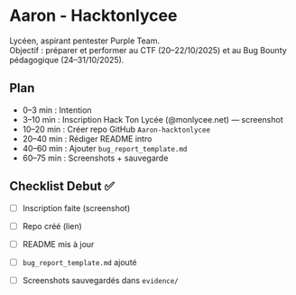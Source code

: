 # Aaron - Hacktonlycee

Lycéen, aspirant pentester Purple Team.  
Objectif : préparer et performer au CTF (20–22/10/2025) et au Bug Bounty pédagogique (24–31/10/2025).

## Plan 
- 0–3 min : Intention 
- 3–10 min : Inscription Hack Ton Lycée (@monlycee.net) — screenshot
- 10–20 min : Créer repo GitHub `Aaron-hacktonlycee`
- 20–40 min : Rédiger README intro
- 40–60 min : Ajouter `bug_report_template.md`
- 60–75 min : Screenshots + sauvegarde

## Checklist Debut ✅
- [ ] Inscription faite (screenshot)
- [ ] Repo créé (lien)
- [ ] README mis à jour
- [ ] `bug_report_template.md` ajouté
- [ ] Screenshots sauvegardés dans `evidence/`

